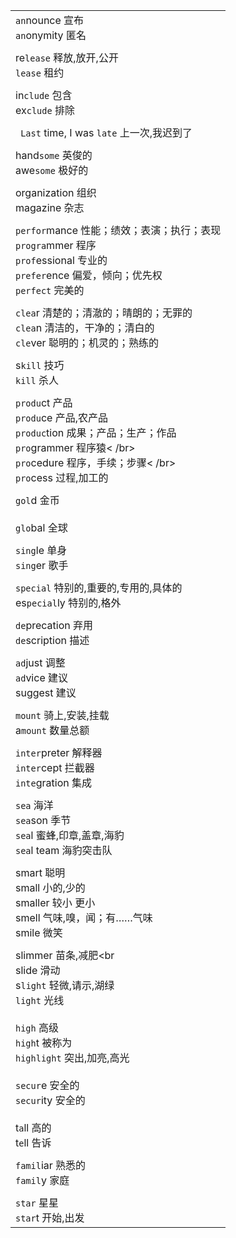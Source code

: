 |                                                              |
| ------------------------------------------------------------ |
| `an`nounce 宣布<br />`an`onymity 匿名                        |
|                                                              |
| re`lease` 释放,放开,公开<br />`lease` 租约                   |
|                                                              |
| in`clude` 包含<br />ex`clude` 排除                           |
|                                                              |
| ` Last` time, I was `late` 上一次,我迟到了                   |
|                                                              |
| hand`some` 英俊的<br />awe`some` 极好的                      |
|                                                              |
| organization 组织<br />magazine 杂志                         |
|                                                              |
| `perfor`mance 性能；绩效；表演；执行；表现<br />`progra`mmer 程序<br />`prof`essional 专业的<br />`prefer`ence 偏爱，倾向；优先权<br />`perfect` 完美的<br /> |
|                                                              |
| `clea`r 清楚的；清澈的；晴朗的；无罪的<br />`clea`n 清洁的，干净的；清白的<br />`cle`ver 聪明的；机灵的；熟练的 |
|                                                              |
| s`kill` 技巧<br />`kill` 杀人                                |
|                                                              |
| `produ`ct 产品<br />`produ`ce 产品,农产品<br />`produc`tion 成果；产品；生产；作品<br />`pro`grammer 程序猿< /br><br/>`pro`cedure  程序，手续；步骤< /br><br/>`pro`cess 过程,加工的 |
|                                                              |
| `gol`d 金币</br><br/>`glo`bal 全球                           |
|                                                              |
| `sing`le 单身<br />`sing`er 歌手                             |
|                                                              |
| `special` 特别的,重要的,专用的,具体的<br />es`pecial`ly 特别的,格外 |
|                                                              |
| `de`precation 弃用<br />`de`scription 描述                   |
|                                                              |
| `ad`just 调整<br/>`ad`vice 建议<br/>suggest 建议             |
|                                                              |
| `mount` 骑上,安装,挂载<br />a`mount` 数量总额                |
|                                                              |
| `inter`preter  解释器 <br/>`inter`cept 拦截器<br />`inte`gration 集成 |
|                                                              |
| `sea` 海洋<br/>`sea`son 季节<br/>`sea`l 蜜蜂,印章,盖章,海豹<br/>`sea`l team 海豹突击队 |
|                                                              |
| smart 聪明<br/>small  小的,少的<br/>smaller 较小 更小<br/>smell 气味,嗅，闻；有……气味<br/>smile 微笑 |
|                                                              |
| slimmer 苗条,减肥<br<br />slide 滑动<br/>s`light` 轻微,请示,湖绿<br/>`light` 光线<br/><br/>`high` 高级<br/>`high`t 被称为<br/>`highlight` 突出,加亮,高光<br/><br/>`secur`e 安全的<br/>`secur`ity 安全的<br/><br/>t`a`ll 高的<br/>t`e`ll 告诉 |
|                                                              |
| `famil`iar 熟悉的<br/>`famil`y   家庭                        |
|                                                              |
| `star` 星星<br/>`star`t 开始,出发                            |

